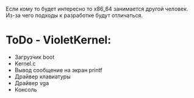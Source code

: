Если кому то будет интересно то x86_64 занимается другой человек.
Из-за чего подходы к разработке будут отличаться.

# ToDo - VioletKernel:
 - Загрузчик boot
 - Kernel.c
 - Вывод сообщение на экран printf
 - Драйвер клавиатуры
 - Драйвер vga
 - Консоль